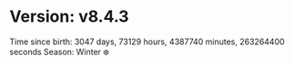 # Version: v8.4.3
Time since birth: 3047 days, 73129 hours, 4387740 minutes, 263264400 seconds
Season: Winter ❄️
